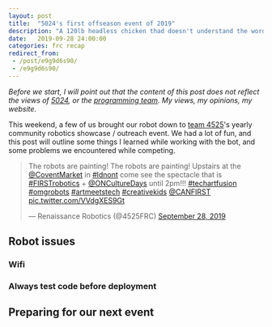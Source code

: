 ```yaml
---
layout: post
title:  "5024's first offseason event of 2019"
description: "A 120lb headless chicken thad doesn't understand the word \"stop\""
date:   2019-09-28 24:00:00
categories: frc recap
redirect_from: 
 - /post/e9g9d6s90/
 - /e9g9d6s90/
---
```


<!-- One of these days I should add a blog-like section to the [5024 Programming Team's website]()... -->

*Before we start, I will point out that the content of this post does not reflect the views of [5024](https://www.thebluealliance.com/team/5024), or the [programming team](https://frc5024.github.io/).*
*My views, my opinions, my website.*

This weekend, a few of us brought our robot down to [team 4525](https://www.thebluealliance.com/team/4525)'s yearly community robotics showcase / outreach event. We had a lot of fun, and this post will outline some things I learned while working with the bot, and some problems we encountered while competing.

<blockquote class="twitter-tweet" data-dnt="true"><p lang="en" dir="ltr">The robots are painting! The robots are painting! Upstairs at the <a href="https://twitter.com/CoventMarket?ref_src=twsrc%5Etfw">@CoventMarket</a> in <a href="https://twitter.com/hashtag/ldnont?src=hash&amp;ref_src=twsrc%5Etfw">#ldnont</a> come see the spectacle that is <a href="https://twitter.com/hashtag/FIRSTrobotics?src=hash&amp;ref_src=twsrc%5Etfw">#FIRSTrobotics</a> + <a href="https://twitter.com/ONCultureDays?ref_src=twsrc%5Etfw">@ONCultureDays</a> until 2pm!!! <a href="https://twitter.com/hashtag/techartfusion?src=hash&amp;ref_src=twsrc%5Etfw">#techartfusion</a> <a href="https://twitter.com/hashtag/omgrobots?src=hash&amp;ref_src=twsrc%5Etfw">#omgrobots</a> <a href="https://twitter.com/hashtag/artmeetstech?src=hash&amp;ref_src=twsrc%5Etfw">#artmeetstech</a> <a href="https://twitter.com/hashtag/creativekids?src=hash&amp;ref_src=twsrc%5Etfw">#creativekids</a> <a href="https://twitter.com/CANFIRST?ref_src=twsrc%5Etfw">@CANFIRST</a> <a href="https://t.co/VVdgXES9Gt">pic.twitter.com/VVdgXES9Gt</a></p>&mdash; Renaissance Robotics (@4525FRC) <a href="https://twitter.com/4525FRC/status/1177967036410073088?ref_src=twsrc%5Etfw">September 28, 2019</a></blockquote>

## Robot issues

### Wifi

### Always test code before deployment

## Preparing for our next event